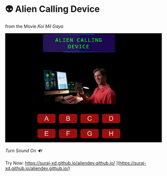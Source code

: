 # 👽 Alien Calling Device
from the Movie _Koi Mil Gaya_

![DemoImg](alienDemo.png)

*Turn Sound On 🔊* 
<br><br>
Try Now: https://suraj-xd.github.io/aliendev.github.io/
](https://suraj-xd.github.io/aliendev.github.io/)
